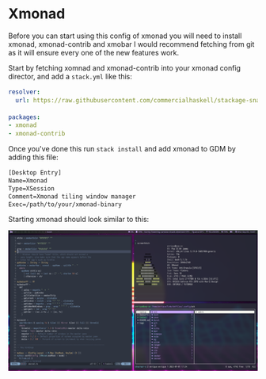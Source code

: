 # Xmonad

Before you can start using this config of xmonad you will need to install xmonad, xmonad-contrib and xmobar
I would recommend fetching from git as it will ensure every one of the new features work.

Start by fetching xomnad and xmonad-contrib into your xmonad config director, and add a `stack.yml` like this:

```yaml
resolver:
  url: https://raw.githubusercontent.com/commercialhaskell/stackage-snapshots/master/lts/18/9.yaml

packages:
- xmonad
- xmonad-contrib
```

Once you've done this run `stack install` and add xmonad to GDM by adding this file:

```
[Desktop Entry]
Name=Xmonad
Type=XSession
Comment=Xmonad tiling window manager
Exec=/path/to/your/xmonad-binary
```

Starting xmonad should look similar to this:

![xmonad](desktop.png)
